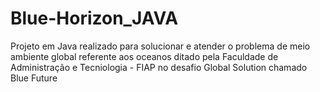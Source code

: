 # Blue-Horizon_JAVA
Projeto em Java realizado para solucionar e atender o problema de meio ambiente global referente aos oceanos ditado pela Faculdade de Administração e Tecniologia - FIAP no desafio Global Solution chamado Blue Future
